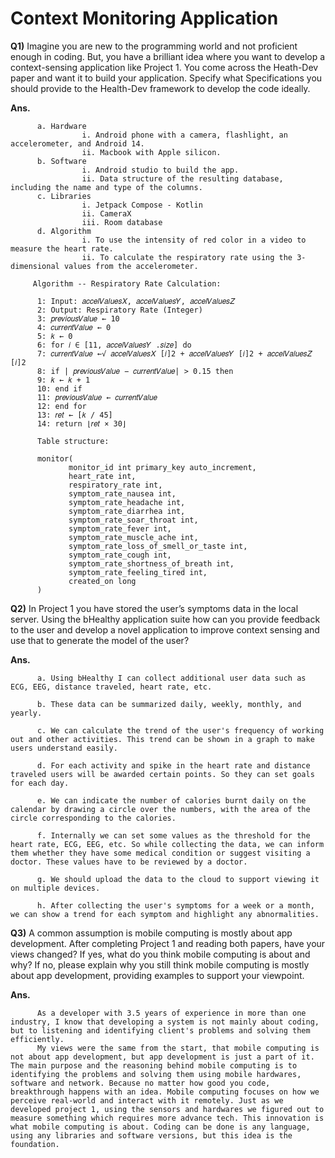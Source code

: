 # Context Monitoring Application

**Q1)** Imagine you are new to the programming world and not proficient enough in coding. But, you have a brilliant idea where you want to develop a context-sensing application like Project 1.  You come across the Heath-Dev paper and want it to build your application. Specify what Specifications you should provide to the Health-Dev framework to develop the code ideally.

**Ans.** 

          a. Hardware
                    i. Android phone with a camera, flashlight, an accelerometer, and Android 14.
                    ii. Macbook with Apple silicon.
          b. Software
                    i. Android studio to build the app.
                    ii. Data structure of the resulting database, including the name and type of the columns.
          c. Libraries
                    i. Jetpack Compose - Kotlin
                    ii. CameraX
                    iii. Room database
          d. Algorithm
                    i. To use the intensity of red color in a video to measure the heart rate.
                    ii. To calculate the respiratory rate using the 3-dimensional values from the accelerometer.
                    
         Algorithm -- Respiratory Rate Calculation:
         
          1: Input: 𝑎𝑐𝑐𝑒𝑙𝑉𝑎𝑙𝑢𝑒𝑠𝑋, 𝑎𝑐𝑐𝑒𝑙𝑉𝑎𝑙𝑢𝑒𝑠𝑌, 𝑎𝑐𝑐𝑒𝑙𝑉𝑎𝑙𝑢𝑒𝑠𝑍
          2: Output: Respiratory Rate (Integer)
          3: 𝑝𝑟𝑒𝑣𝑖𝑜𝑢𝑠𝑉𝑎𝑙𝑢𝑒 ← 10
          4: 𝑐𝑢𝑟𝑟𝑒𝑛𝑡𝑉𝑎𝑙𝑢𝑒 ← 0
          5: 𝑘 ← 0
          6: for 𝑖 ∈ [11, 𝑎𝑐𝑐𝑒𝑙𝑉𝑎𝑙𝑢𝑒𝑠𝑌 .𝑠𝑖𝑧𝑒] do
          7: 𝑐𝑢𝑟𝑟𝑒𝑛𝑡𝑉𝑎𝑙𝑢𝑒 ←√︁ 𝑎𝑐𝑐𝑒𝑙𝑉𝑎𝑙𝑢𝑒𝑠𝑋 [𝑖]2 + 𝑎𝑐𝑐𝑒𝑙𝑉𝑎𝑙𝑢𝑒𝑠𝑌 [𝑖]2 + 𝑎𝑐𝑐𝑒𝑙𝑉𝑎𝑙𝑢𝑒𝑠𝑍 [𝑖]2
          8: if | 𝑝𝑟𝑒𝑣𝑖𝑜𝑢𝑠𝑉𝑎𝑙𝑢𝑒 − 𝑐𝑢𝑟𝑟𝑒𝑛𝑡𝑉𝑎𝑙𝑢𝑒| > 0.15 then
          9: 𝑘 ← 𝑘 + 1
          10: end if
          11: 𝑝𝑟𝑒𝑣𝑖𝑜𝑢𝑠𝑉𝑎𝑙𝑢𝑒 ← 𝑐𝑢𝑟𝑟𝑒𝑛𝑡𝑉𝑎𝑙𝑢𝑒
          12: end for
          13: 𝑟𝑒𝑡 ← [𝑘 / 45]
          14: return ⌊𝑟𝑒𝑡 × 30⌋
          
          Table structure:
          
          monitor(
                 monitor_id int primary_key auto_increment,
                 heart_rate int,
                 respiratory_rate int,
                 symptom_rate_nausea int,
                 symptom_rate_headache int,
                 symptom_rate_diarrhea int,
                 symptom_rate_soar_throat int,
                 symptom_rate_fever int,
                 symptom_rate_muscle_ache int,
                 symptom_rate_loss_of_smell_or_taste int,
                 symptom_rate_cough int,
                 symptom_rate_shortness_of_breath int,
                 symptom_rate_feeling_tired int,
                 created_on long
          )

**Q2)** In Project 1 you have stored the user’s symptoms data in the local server. Using the bHealthy application suite how can you provide feedback to the user and develop a novel application to improve context sensing and use that to generate the model of the user?

**Ans.**  

          a. Using bHealthy I can collect additional user data such as ECG, EEG, distance traveled, heart rate, etc.
          
          b. These data can be summarized daily, weekly, monthly, and yearly. 
          
          c. We can calculate the trend of the user's frequency of working out and other activities. This trend can be shown in a graph to make users understand easily.
          
          d. For each activity and spike in the heart rate and distance traveled users will be awarded certain points. So they can set goals for each day.
          
          e. We can indicate the number of calories burnt daily on the calendar by drawing a circle over the numbers, with the area of the circle corresponding to the calories.
          
          f. Internally we can set some values as the threshold for the heart rate, ECG, EEG, etc. So while collecting the data, we can inform them whether they have some medical condition or suggest visiting a doctor. These values have to be reviewed by a doctor.
          
          g. We should upload the data to the cloud to support viewing it on multiple devices.
          
          h. After collecting the user's symptoms for a week or a month, we can show a trend for each symptom and highlight any abnormalities.

**Q3)** A common assumption is mobile computing is mostly about app development. After completing Project 1 and reading both papers, have your views changed? If yes, what do you think mobile computing is about and why? If no, please explain why you still think mobile computing is mostly about app development, providing examples to support your viewpoint.

**Ans.** 

          As a developer with 3.5 years of experience in more than one industry, I know that developing a system is not mainly about coding, but to listening and identifying client's problems and solving them efficiently. 
          My views were the same from the start, that mobile computing is not about app development, but app development is just a part of it. The main purpose and the reasoning behind mobile computing is to identifying the problems and solving them using mobile hardwares, software and network. Because no matter how good you code, breakthrough happens with an idea. Mobile computing focuses on how we perceive real-world and interact with it remotely. Just as we developed project 1, using the sensors and hardwares we figured out to measure something which requires more advance tech. This innovation is what mobile computing is about. Coding can be done is any language, using any libraries and software versions, but this idea is the foundation.
